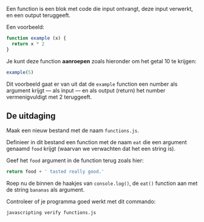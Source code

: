 Een function is een blok met code die input ontvangt, deze input verwerkt, en een output teruggeeft.

Een voorbeeld:

```js
function example (x) {
  return x * 2
}
```

Je kunt deze function **aanroepen** zoals hieronder om het getal 10 te krijgen:

```js
example(5)
```

Dit voorbeeld gaat er van uit dat de `example` function een number als argument krijgt –– als input –– en als output (return) het number vermenigvuldigt met 2 teruggeeft.

## De uitdaging

Maak een nieuw bestand met de naam `functions.js`.

Definieer in dit bestand een function met de naam `eat` die een argument genaamd `food` krijgt (waarvan we verwachten dat het een string is).

Geef het `food` argument in de function terug zoals hier:

```js
return food + ' tasted really good.'
```

Roep nu de binnen de haakjes van `console.log()`, de `eat()` function aan met de string `bananas` als argument.

Controleer of je programma goed werkt met dit commando:

```bash
javascripting verify functions.js
```
